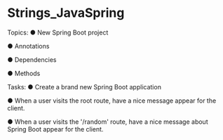 # Strings_JavaSpring

Topics:
● New Spring Boot project

● Annotations

● Dependencies

● Methods

Tasks:
● Create a brand new Spring Boot application

● When a user visits the root route, have a nice message appear for the client.

● When a user visits the '/random' route, have a nice message about Spring Boot appear for the client.
